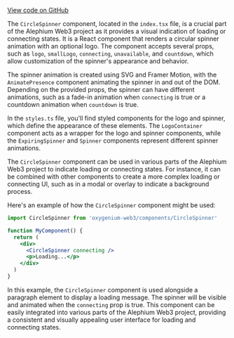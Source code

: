 [View code on GitHub](https://github.com/oxygenium/oxygenium-web3/.autodoc/docs/json/packages/web3-react/src/components/ConnectModal/ConnectWithInjector/CircleSpinner)

The `CircleSpinner` component, located in the `index.tsx` file, is a crucial part of the Alephium Web3 project as it provides a visual indication of loading or connecting states. It is a React component that renders a circular spinner animation with an optional logo. The component accepts several props, such as `logo`, `smallLogo`, `connecting`, `unavailable`, and `countdown`, which allow customization of the spinner's appearance and behavior.

The spinner animation is created using SVG and Framer Motion, with the `AnimatePresence` component animating the spinner in and out of the DOM. Depending on the provided props, the spinner can have different animations, such as a fade-in animation when `connecting` is true or a countdown animation when `countdown` is true.

In the `styles.ts` file, you'll find styled components for the logo and spinner, which define the appearance of these elements. The `LogoContainer` component acts as a wrapper for the logo and spinner components, while the `ExpiringSpinner` and `Spinner` components represent different spinner animations.

The `CircleSpinner` component can be used in various parts of the Alephium Web3 project to indicate loading or connecting states. For instance, it can be combined with other components to create a more complex loading or connecting UI, such as in a modal or overlay to indicate a background process.

Here's an example of how the `CircleSpinner` component might be used:

```jsx
import CircleSpinner from 'oxygenium-web3/components/CircleSpinner'

function MyComponent() {
  return (
    <div>
      <CircleSpinner connecting />
      <p>Loading...</p>
    </div>
  )
}
```

In this example, the `CircleSpinner` component is used alongside a paragraph element to display a loading message. The spinner will be visible and animated when the `connecting` prop is true. This component can be easily integrated into various parts of the Alephium Web3 project, providing a consistent and visually appealing user interface for loading and connecting states.
